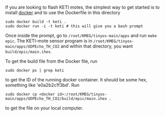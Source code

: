 If you are looking to flash KETI motes, the simplest way to get started is to install [docker](http://www.docker.com/)
and to use the Dockerfile in this directory

```
sudo docker build -t keti .
sudo docker run -i -t keti # this will give you a bash prompt
```

Once inside the prompt, go to `/root/KMEG/tinyos-main/apps` and run `make epic`. The KETI-mote sensor program is in
`/root/KMEG/tinyos-main/apps/UDPEcho_TH_CO2` and within that directory, you want `build/epic/main.ihex`.

To get the build file from the Docker file, run

```
sudo docker ps | grep keti
```

to get the ID of the running docker container. It should be some hex, something like 'e0a2b2c1f3bd'.
Run

```
sudo docker cp <docker id>:/root/KMEG/tinyos-main/apps/UDPEcho_TH_CO2/build/epic/main.ihex .
```

to get the file on your local computer.
